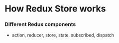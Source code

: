# How Redux Store works
### Different Redux components
- action, reducer, store, state, subscribed, dispatch